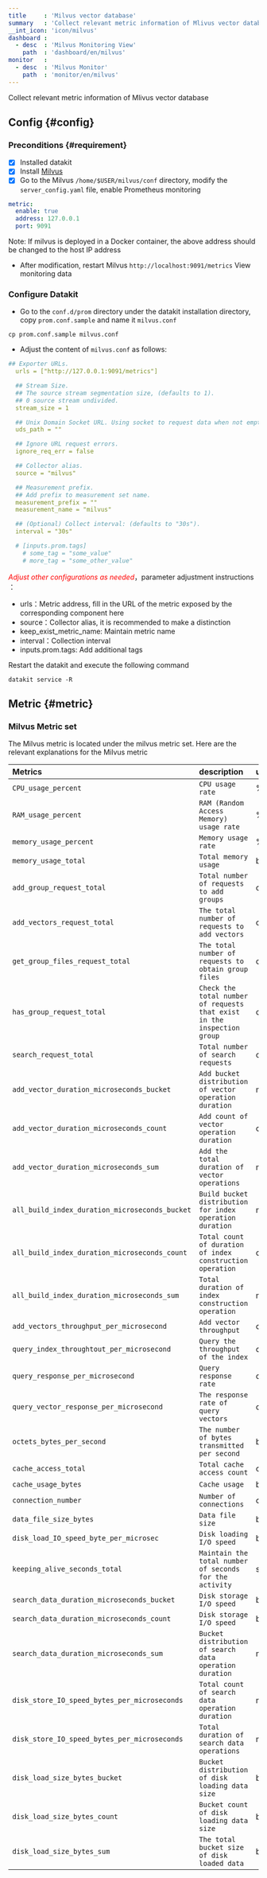 ```yaml
---
title     : 'Milvus vector database'
summary   : 'Collect relevant metric information of Mlivus vector database'
__int_icon: 'icon/milvus'
dashboard :
  - desc  : 'Milvus Monitoring View'
    path  : 'dashboard/en/milvus'
monitor   :
  - desc  : 'Milvus Monitor'
    path  : 'monitor/en/milvus'
---
```


Collect relevant metric information of Mlivus vector database

## Config {#config}

### Preconditions {#requirement}

- [x] Installed datakit
- [x] Install [Milvus](https://www.bookstack.cn/read/milvus-0.10.0-zh/0895869624c7d37e.md)
- [x] Go to the Milvus `/home/$USER/milvus/conf` directory, modify the `server_config.yaml` file, enable Prometheus monitoring

```yaml
metric:
  enable: true
  address: 127.0.0.1 
  port: 9091
```

Note: If milvus is deployed in a Docker container, the above address should be changed to the host IP address

- After modification, restart Milvus `http://localhost:9091/metrics` View monitoring data

### Configure Datakit

- Go to the `conf.d/prom` directory under the datakit installation directory, copy `prom.conf.sample` and name it `milvus.conf`

```shell
cp prom.conf.sample milvus.conf
```

- Adjust the content of `milvus.conf` as follows:

```yaml
## Exporter URLs.
  urls = ["http://127.0.0.1:9091/metrics"]

  ## Stream Size. 
  ## The source stream segmentation size, (defaults to 1).
  ## 0 source stream undivided. 
  stream_size = 1

  ## Unix Domain Socket URL. Using socket to request data when not empty.
  uds_path = ""

  ## Ignore URL request errors.
  ignore_req_err = false

  ## Collector alias.
  source = "milvus"

  ## Measurement prefix.
  ## Add prefix to measurement set name.
  measurement_prefix = ""
  measurement_name = "milvus"

  ## (Optional) Collect interval: (defaults to "30s").
  interval = "30s"

  # [inputs.prom.tags]
    # some_tag = "some_value"
    # more_tag = "some_other_value"
```

<!-- markdownlint-disable MD033 -->
<font color="red">*Adjust other configurations as needed*</font>，parameter adjustment instructions ：
<!-- markdownlint-enable -->

<!-- markdownlint-disable MD004 -->
- urls：Metric address, fill in the URL of the metric exposed by the corresponding component here
- source：Collector alias, it is recommended to make a distinction
- keep_exist_metric_name: Maintain metric name
- interval：Collection interval
- inputs.prom.tags: Add additional tags
<!-- markdownlint-enable -->

Restart the datakit and execute the following command

```shell
datakit service -R
```

## Metric {#metric}

### Milvus Metric set

The Milvus metric is located under the milvus metric set. Here are the relevant explanations for the Milvus metric

| Metrics | description | unit |
|:--------|:------------|:-----|
|`CPU_usage_percent`|`CPU usage rate`| % |
|`RAM_usage_percent`|`RAM (Random Access Memory) usage rate`| % |
|`memory_usage_percent`|`Memory usage rate`| % |
|`memory_usage_total`|`Total memory usage`| bytes |
|`add_group_request_total`|`Total number of requests to add groups`| count |
|`add_vectors_request_total`|`The total number of requests to add vectors`| count |
|`get_group_files_request_total`|`The total number of requests to obtain group files`| count |
|`has_group_request_total`|`Check the total number of requests that exist in the inspection group`| count |
|`search_request_total`|`Total number of search requests`| count |
|`add_vector_duration_microseconds_bucket`|`Add bucket distribution of vector operation duration`| microsecond |
|`add_vector_duration_microseconds_count`|`Add count of vector operation duration`| count |
|`add_vector_duration_microseconds_sum`|`Add the total duration of vector operations`| microsecond |
|`all_build_index_duration_microseconds_bucket`|`Build bucket distribution for index operation duration`| microsecond |
|`all_build_index_duration_microseconds_count`|`Total count of duration of index construction operation`| count |
|`all_build_index_duration_microseconds_sum`|`Total duration of index construction operation`| microsecond |
|`add_vectors_throughput_per_microsecond`|`Add vector throughput`| count/μs |
|`query_index_throughtout_per_microsecond`|`Query the throughput of the index`| count/microsecond |
|`query_response_per_microsecond`|`Query response rate`| count/microsecond |
|`query_vector_response_per_microsecond`|`The response rate of query vectors`| count/microsecond |
|`octets_bytes_per_second`|`The number of bytes transmitted per second`| bytes/second |
|`cache_access_total`|`Total cache access count`| count |
|`cache_usage_bytes`|`Cache usage`| bytes |
|`connection_number`|`Number of connections`| count |
|`data_file_size_bytes`|`Data file size`| bytes |
|`disk_load_IO_speed_byte_per_microsec`|`Disk loading I/O speed`| bytes/microsecond |
|`keeping_alive_seconds_total`|`Maintain the total number of seconds for the activity`| seconds |
|`search_data_duration_microseconds_bucket`|`Disk storage I/O speed`| bytes/microsecond |
|`search_data_duration_microseconds_count`|`Disk storage I/O speed`| bytes/microsecond |
|`search_data_duration_microseconds_sum`|`Bucket distribution of search data operation duration`| microsecond |
|`disk_store_IO_speed_bytes_per_microseconds`|`Total count of search data operation duration`| microsecond |
|`disk_store_IO_speed_bytes_per_microseconds`|`Total duration of search data operations`| microsecond |
|`disk_load_size_bytes_bucket`|`Bucket distribution of disk loading data size`| bytes |
|`disk_load_size_bytes_count`|`Bucket count of disk loading data size`| bytes |
|`disk_load_size_bytes_sum`|`The total bucket size of disk loaded data`| bytes |
